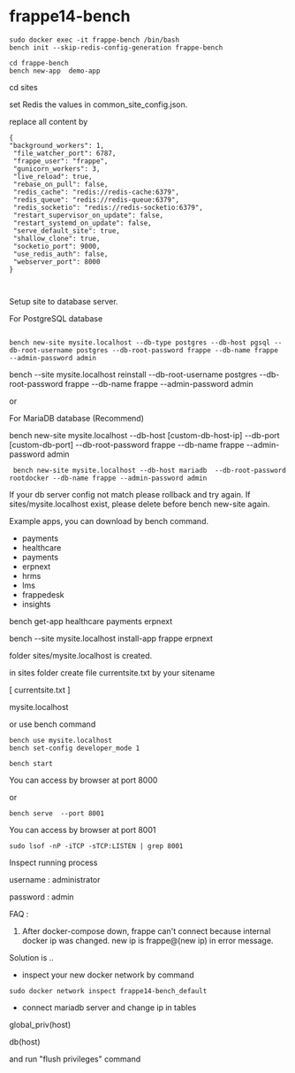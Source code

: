 # frappe14-bench


```shell
sudo docker exec -it frappe-bench /bin/bash
bench init --skip-redis-config-generation frappe-bench

cd frappe-bench
bench new-app  demo-app

```
cd sites

set Redis the values in common_site_config.json.

replace all content by 

```shell
{
"background_workers": 1,
 "file_watcher_port": 6787,
 "frappe_user": "frappe",
 "gunicorn_workers": 3,
 "live_reload": true,
 "rebase_on_pull": false,
 "redis_cache": "redis://redis-cache:6379",
 "redis_queue": "redis://redis-queue:6379",
 "redis_socketio": "redis://redis-socketio:6379",
 "restart_supervisor_on_update": false,
 "restart_systemd_on_update": false,
 "serve_default_site": true,
 "shallow_clone": true,
 "socketio_port": 9000,
 "use_redis_auth": false,
 "webserver_port": 8000
}



```
Setup site to database server.

For PostgreSQL database 
```shell

bench new-site mysite.localhost --db-type postgres --db-host pgsql --db-root-username postgres --db-root-password frappe --db-name frappe   --admin-password admin 

```

bench --site mysite.localhost  reinstall  --db-root-username postgres --db-root-password frappe --db-name frappe   --admin-password admin 


or 

For MariaDB database (Recommend)

bench new-site mysite.localhost --db-host [custom-db-host-ip] --db-port [custom-db-port] --db-root-password frappe --db-name frappe --admin-password admin

```shell
 bench new-site mysite.localhost --db-host mariadb  --db-root-password rootdocker --db-name frappe --admin-password admin

```

If your db server config not match please rollback and try again.
If sites/mysite.localhost exist, please delete before bench new-site again.


Example apps, you can download by bench command.

- payments
- healthcare
- payments
- erpnext
- hrms
- lms
- frappedesk
- insights

bench get-app healthcare payments erpnext

bench --site mysite.localhost install-app frappe erpnext

folder sites/mysite.localhost is created.

in sites folder create file currentsite.txt by your sitename

[ currentsite.txt ]

mysite.localhost

or use bench command

```
bench use mysite.localhost
bench set-config developer_mode 1
```

```
bench start  
```
You can access by browser at port 8000

or  

```
bench serve  --port 8001
```
You can access by browser at port 8001

```
sudo lsof -nP -iTCP -sTCP:LISTEN | grep 8001
```
Inspect running process 

username : administrator

password : admin

FAQ : 
1) After docker-compose down, frappe can't connect because internal docker ip was changed.
new ip is frappe@(new ip) in error message.

Solution is .. 

- inspect your new docker network by command 

```
sudo docker network inspect frappe14-bench_default
```

- connect mariadb server and change ip in tables 

global_priv(host)

db(host)

and run "flush privileges" command
